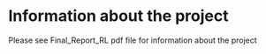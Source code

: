 # Information about the project

Please see Final_Report_RL pdf file for information about the project
